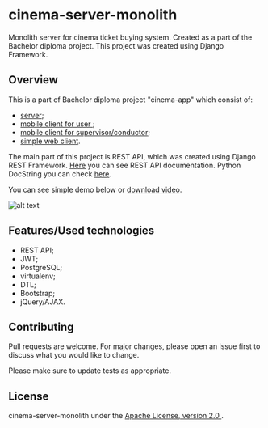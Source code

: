 # cinema-server-monolith

Monolith server for cinema ticket buying system. Created as a part of the Bachelor diploma project. This project was created using Django Framework.

## Overview

This is a part of Bachelor diploma project "cinema-app" which consist of:

* [server](https://github.com/AndrewMalitchuk/cinema-server-monolith);
* [mobile client for user ](https://github.com/AndrewMalitchuk/cinema-client);
* [mobile client for supervisor/conductor](https://github.com/AndrewMalitchuk/cinema-supervisor);
* [simple web client](https://github.com/AndrewMalitchuk/cinema-server-monolith).

The main part of this project is REST API, which was created using Django REST Framework. [Here]() you can see REST API documentation. Python DocString you can check [here](). 

You can see simple demo below or [download video](https://github.com/AndrewMalitchuk/cinema-server-monolith/blob/documentation/README/1.mp4). 

![alt text](https://github.com/AndrewMalitchuk/cinema-server-monolith/blob/documentation/README/1.png)

## Features/Used technologies

* REST API;
* JWT;
* PostgreSQL;
* virtualenv;
* DTL;
* Bootstrap;
* jQuery/AJAX.


## Contributing

Pull requests are welcome. For major changes, please open an issue first to discuss what you would like to change.

Please make sure to update tests as appropriate.

## License

cinema-server-monolith under the [Apache License, version 2.0 ]().